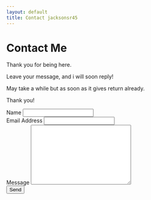 ```yaml
---
layout: default
title: Contact jacksonsr45
---
```


<div id="contact">
  <h1 class="pageTitle">Contact Me</h1>
  <div class="contactContent">
    <p class="intro">Thank you for being here.</p>
    <p>Leave your message, and i will soon reply!</p>
    <p>May take a while but as soon as it gives return already.</p>
    <p>Thank you! </p>
  </div>
  <form action="https://formspree.io/mvoaybqr" method="POST">
    <label for="name">Name</label>
    <input type="text" id="name" name="name" class="full-width"><br>
    <label for="email">Email Address</label>
    <input type="email" id="email" name="_replyto" class="full-width"><br>
    <label for="message">Message</label>
    <textarea name="message" id="message" cols="30" rows="10" class="full-width"></textarea><br>
    <input type="submit" value="Send" class="button">
  </form>
</div>
